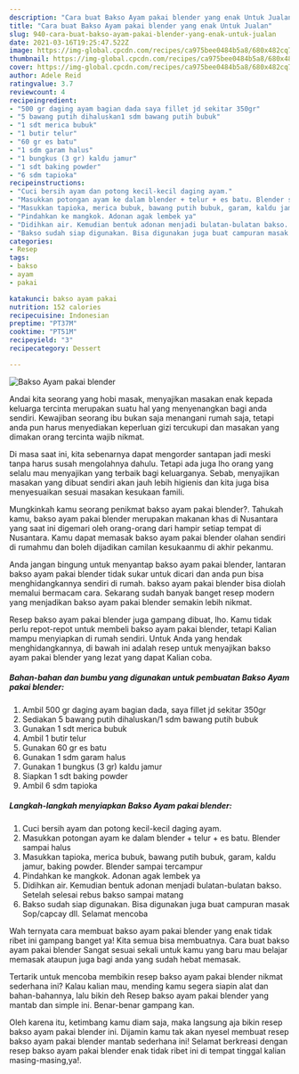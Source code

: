 ```yaml
---
description: "Cara buat Bakso Ayam pakai blender yang enak Untuk Jualan"
title: "Cara buat Bakso Ayam pakai blender yang enak Untuk Jualan"
slug: 940-cara-buat-bakso-ayam-pakai-blender-yang-enak-untuk-jualan
date: 2021-03-16T19:25:47.522Z
image: https://img-global.cpcdn.com/recipes/ca975bee0484b5a8/680x482cq70/bakso-ayam-pakai-blender-foto-resep-utama.jpg
thumbnail: https://img-global.cpcdn.com/recipes/ca975bee0484b5a8/680x482cq70/bakso-ayam-pakai-blender-foto-resep-utama.jpg
cover: https://img-global.cpcdn.com/recipes/ca975bee0484b5a8/680x482cq70/bakso-ayam-pakai-blender-foto-resep-utama.jpg
author: Adele Reid
ratingvalue: 3.7
reviewcount: 4
recipeingredient:
- "500 gr daging ayam bagian dada saya fillet jd sekitar 350gr"
- "5 bawang putih dihaluskan1 sdm bawang putih bubuk"
- "1 sdt merica bubuk"
- "1 butir telur"
- "60 gr es batu"
- "1 sdm garam halus"
- "1 bungkus (3 gr) kaldu jamur"
- "1 sdt baking powder"
- "6 sdm tapioka"
recipeinstructions:
- "Cuci bersih ayam dan potong kecil-kecil daging ayam."
- "Masukkan potongan ayam ke dalam blender + telur + es batu. Blender sampai halus"
- "Masukkan tapioka, merica bubuk, bawang putih bubuk, garam, kaldu jamur, baking powder. Blender sampai tercampur"
- "Pindahkan ke mangkok. Adonan agak lembek ya"
- "Didihkan air. Kemudian bentuk adonan menjadi bulatan-bulatan bakso. Setelah selesai rebus bakso sampai matang"
- "Bakso sudah siap digunakan. Bisa digunakan juga buat campuran masak Sop/capcay dll. Selamat mencoba"
categories:
- Resep
tags:
- bakso
- ayam
- pakai

katakunci: bakso ayam pakai 
nutrition: 152 calories
recipecuisine: Indonesian
preptime: "PT37M"
cooktime: "PT51M"
recipeyield: "3"
recipecategory: Dessert

---
```



![Bakso Ayam pakai blender](https://img-global.cpcdn.com/recipes/ca975bee0484b5a8/680x482cq70/bakso-ayam-pakai-blender-foto-resep-utama.jpg)

Andai kita seorang yang hobi masak, menyajikan masakan enak kepada keluarga tercinta merupakan suatu hal yang menyenangkan bagi anda sendiri. Kewajiban seorang ibu bukan saja menangani rumah saja, tetapi anda pun harus menyediakan keperluan gizi tercukupi dan masakan yang dimakan orang tercinta wajib nikmat.

Di masa  saat ini, kita sebenarnya dapat mengorder santapan jadi meski tanpa harus susah mengolahnya dahulu. Tetapi ada juga lho orang yang selalu mau menyajikan yang terbaik bagi keluarganya. Sebab, menyajikan masakan yang dibuat sendiri akan jauh lebih higienis dan kita juga bisa menyesuaikan sesuai masakan kesukaan famili. 



Mungkinkah kamu seorang penikmat bakso ayam pakai blender?. Tahukah kamu, bakso ayam pakai blender merupakan makanan khas di Nusantara yang saat ini digemari oleh orang-orang dari hampir setiap tempat di Nusantara. Kamu dapat memasak bakso ayam pakai blender olahan sendiri di rumahmu dan boleh dijadikan camilan kesukaanmu di akhir pekanmu.

Anda jangan bingung untuk menyantap bakso ayam pakai blender, lantaran bakso ayam pakai blender tidak sukar untuk dicari dan anda pun bisa menghidangkannya sendiri di rumah. bakso ayam pakai blender bisa diolah memalui bermacam cara. Sekarang sudah banyak banget resep modern yang menjadikan bakso ayam pakai blender semakin lebih nikmat.

Resep bakso ayam pakai blender juga gampang dibuat, lho. Kamu tidak perlu repot-repot untuk membeli bakso ayam pakai blender, tetapi Kalian mampu menyiapkan di rumah sendiri. Untuk Anda yang hendak menghidangkannya, di bawah ini adalah resep untuk menyajikan bakso ayam pakai blender yang lezat yang dapat Kalian coba.

<!--inarticleads1-->

##### Bahan-bahan dan bumbu yang digunakan untuk pembuatan Bakso Ayam pakai blender:

1. Ambil 500 gr daging ayam bagian dada, saya fillet jd sekitar 350gr
1. Sediakan 5 bawang putih dihaluskan/1 sdm bawang putih bubuk
1. Gunakan 1 sdt merica bubuk
1. Ambil 1 butir telur
1. Gunakan 60 gr es batu
1. Gunakan 1 sdm garam halus
1. Gunakan 1 bungkus (3 gr) kaldu jamur
1. Siapkan 1 sdt baking powder
1. Ambil 6 sdm tapioka




<!--inarticleads2-->

##### Langkah-langkah menyiapkan Bakso Ayam pakai blender:

1. Cuci bersih ayam dan potong kecil-kecil daging ayam.
1. Masukkan potongan ayam ke dalam blender + telur + es batu. Blender sampai halus
1. Masukkan tapioka, merica bubuk, bawang putih bubuk, garam, kaldu jamur, baking powder. Blender sampai tercampur
1. Pindahkan ke mangkok. Adonan agak lembek ya
1. Didihkan air. Kemudian bentuk adonan menjadi bulatan-bulatan bakso. Setelah selesai rebus bakso sampai matang
1. Bakso sudah siap digunakan. Bisa digunakan juga buat campuran masak Sop/capcay dll. Selamat mencoba




Wah ternyata cara membuat bakso ayam pakai blender yang enak tidak ribet ini gampang banget ya! Kita semua bisa membuatnya. Cara buat bakso ayam pakai blender Sangat sesuai sekali untuk kamu yang baru mau belajar memasak ataupun juga bagi anda yang sudah hebat memasak.

Tertarik untuk mencoba membikin resep bakso ayam pakai blender nikmat sederhana ini? Kalau kalian mau, mending kamu segera siapin alat dan bahan-bahannya, lalu bikin deh Resep bakso ayam pakai blender yang mantab dan simple ini. Benar-benar gampang kan. 

Oleh karena itu, ketimbang kamu diam saja, maka langsung aja bikin resep bakso ayam pakai blender ini. Dijamin kamu tak akan nyesel membuat resep bakso ayam pakai blender mantab sederhana ini! Selamat berkreasi dengan resep bakso ayam pakai blender enak tidak ribet ini di tempat tinggal kalian masing-masing,ya!.

